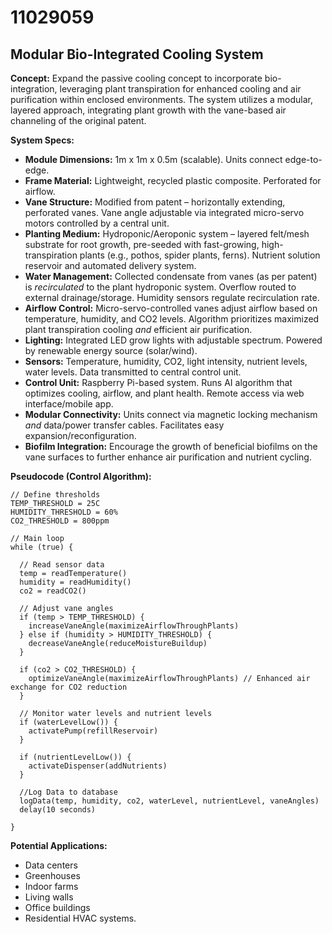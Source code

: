 # 11029059

## Modular Bio-Integrated Cooling System

**Concept:** Expand the passive cooling concept to incorporate bio-integration, leveraging plant transpiration for enhanced cooling and air purification within enclosed environments. The system utilizes a modular, layered approach, integrating plant growth with the vane-based air channeling of the original patent.

**System Specs:**

*   **Module Dimensions:** 1m x 1m x 0.5m (scalable). Units connect edge-to-edge.
*   **Frame Material:** Lightweight, recycled plastic composite. Perforated for airflow.
*   **Vane Structure:**  Modified from patent – horizontally extending, perforated vanes.  Vane angle adjustable via integrated micro-servo motors controlled by a central unit.
*   **Planting Medium:** Hydroponic/Aeroponic system – layered felt/mesh substrate for root growth, pre-seeded with fast-growing, high-transpiration plants (e.g., pothos, spider plants, ferns).  Nutrient solution reservoir and automated delivery system.
*   **Water Management:**  Collected condensate from vanes (as per patent) is *recirculated* to the plant hydroponic system. Overflow routed to external drainage/storage. Humidity sensors regulate recirculation rate.
*   **Airflow Control:**  Micro-servo-controlled vanes adjust airflow based on temperature, humidity, and CO2 levels. Algorithm prioritizes maximized plant transpiration cooling *and* efficient air purification.
*   **Lighting:** Integrated LED grow lights with adjustable spectrum. Powered by renewable energy source (solar/wind).
*   **Sensors:** Temperature, humidity, CO2, light intensity, nutrient levels, water levels. Data transmitted to central control unit.
*   **Control Unit:**  Raspberry Pi-based system. Runs AI algorithm that optimizes cooling, airflow, and plant health. Remote access via web interface/mobile app.
*   **Modular Connectivity:**  Units connect via magnetic locking mechanism *and* data/power transfer cables. Facilitates easy expansion/reconfiguration.
*   **Biofilm Integration:** Encourage the growth of beneficial biofilms on the vane surfaces to further enhance air purification and nutrient cycling.

**Pseudocode (Control Algorithm):**

```
// Define thresholds
TEMP_THRESHOLD = 25C
HUMIDITY_THRESHOLD = 60%
CO2_THRESHOLD = 800ppm

// Main loop
while (true) {

  // Read sensor data
  temp = readTemperature()
  humidity = readHumidity()
  co2 = readCO2()

  // Adjust vane angles
  if (temp > TEMP_THRESHOLD) {
    increaseVaneAngle(maximizeAirflowThroughPlants)
  } else if (humidity > HUMIDITY_THRESHOLD) {
    decreaseVaneAngle(reduceMoistureBuildup)
  }

  if (co2 > CO2_THRESHOLD) {
    optimizeVaneAngle(maximizeAirflowThroughPlants) // Enhanced air exchange for CO2 reduction
  }

  // Monitor water levels and nutrient levels
  if (waterLevelLow()) {
    activatePump(refillReservoir)
  }

  if (nutrientLevelLow()) {
    activateDispenser(addNutrients)
  }

  //Log Data to database
  logData(temp, humidity, co2, waterLevel, nutrientLevel, vaneAngles)
  delay(10 seconds)

}
```

**Potential Applications:**

*   Data centers
*   Greenhouses
*   Indoor farms
*   Living walls
*   Office buildings
*   Residential HVAC systems.
